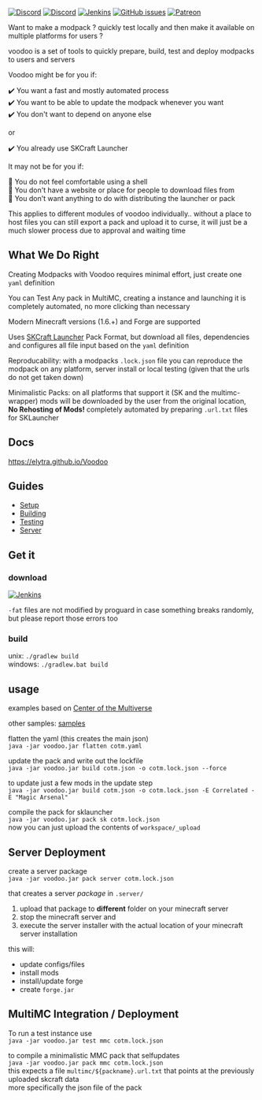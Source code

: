 [![Discord](https://img.shields.io/discord/176780432371744769.svg?style=for-the-badge&label=%23ai-dev&logo=discord)](http://discord.gg/Fm5EST)
[![Discord](https://img.shields.io/discord/342696338556977153.svg?style=for-the-badge&logo=discord)](https://discord.gg/hXqNgq5)
[![Jenkins](https://img.shields.io/jenkins/s/https/ci.elytradev.com/job/elytra/job/Voodoo/job/master.svg?style=for-the-badge&label=Jenkins%20Build)](https://ci.elytradev.com/job/elytra/job/Voodoo/job/master/lastSuccessfulBuild/artifact/)
[![GitHub issues](https://img.shields.io/github/issues/elytra/Voodoo.svg?style=for-the-badge&logo=github)](https://github.com/elytra/Voodoo/issues)
[![Patreon](https://img.shields.io/badge/Patreon-Nikkyai-red.svg?style=for-the-badge)](https://www.patreon.com/NikkyAi)

Want to make a modpack ? quickly test locally and then make it available on multiple platforms for users ?

voodoo is a set of tools to quickly prepare, build, test and deploy modpacks to users and servers

Voodoo might be for you if: 

:heavy_check_mark: You want a fast and mostly automated process  
:heavy_check_mark: You want to be able to update the modpack whenever you want  
:heavy_check_mark: You don't want to depend on anyone else  

or

:heavy_check_mark: You already use SKCraft Launcher  

It may not be for you if:

:small_orange_diamond: You do not feel comfortable using a shell  
:small_orange_diamond: You don't have a website or place for people to download files from  
:small_orange_diamond: You don't want anything to do with distributing the launcher or pack  

This applies to different modules of voodoo individually.. without a place to host files you can still export
a pack and upload it to curse, it will just be a much slower process due to approval and waiting time

## What We Do Right

Creating Modpacks with Voodoo requires minimal effort, just create one `yaml` definition

You can Test Any pack in MultiMC, creating a instance and launching it is completely automated, no more clicking than necessary

Modern Minecraft versions (1.6.+) and Forge are supported

Uses [SKCraft Launcher](https://github.com/SKCraft/Launcher#skcraft-launcher) Pack Format, but download all files,
dependencies and configures all file input based on the `yaml` definition

Reproducability: with a modpacks `.lock.json` file you can reproduce the modpack on any platform, server install or local testing
(given that the urls do not get taken down)

Minimalistic Packs: on all platforms that support it (SK and the multimc-wrapper) mods will be downloaded by the user from the original location,  
**No Rehosting of Mods!** completely automated by preparing `.url.txt` files for SKLauncher

## Docs

https://elytra.github.io/Voodoo

## Guides

- [Setup](docs/setup)
- [Building](docs/building)
- [Testing](docs/testing)
- [Server](docs/server)

## Get it

### download

[![Jenkins](https://img.shields.io/jenkins/s/https/ci.elytradev.com/job/elytra/job/Voodoo/job/master.svg?style=for-the-badge&label=Jenkins%20Build)](https://ci.elytradev.com/job/elytra/job/Voodoo/job/master/lastSuccessfulBuild/artifact/)

`-fat` files are not modified by proguard in case something breaks randomly, \
but please report those errors too

### build

unix: `./gradlew build`  
windows: `./gradlew.bat build`

## usage

examples based on [Center of the Multiverse](https://github.com/elytra/Center-of-the-Multiverse)

other samples: [samples](samples)

flatten the yaml (this creates the main json) \
`java -jar voodoo.jar flatten cotm.yaml`

update the pack and write out the lockfile \
`java -jar voodoo.jar build cotm.json -o cotm.lock.json --force`

to update just a few mods in the update step \
`java -jar voodoo.jar build cotm.json -o cotm.lock.json -E Correlated -E "Magic Arsenal"`

compile the pack for sklauncher \
`java -jar voodoo.jar pack sk cotm.lock.json` \
now you can just upload the contents of `workspace/_upload`

## Server Deployment

create a server package \
`java -jar voodoo.jar pack server cotm.lock.json`

that creates a server *package* in `.server/`
 1. upload that package to **different** folder on your minecraft server
 2. stop the minecraft server and
 3. execute the server installer with the actual location of your minecraft server installation

this will:
 - update configs/files
 - install mods
 - install/update forge
 - create `forge.jar`

## MultiMC Integration / Deployment

To run a test instance use \
`java -jar voodoo.jar test mmc cotm.lock.json`

to compile a minimalistic MMC pack that selfupdates \
`java -jar voodoo.jar pack mmc cotm.lock.json` \
this expects a file `multimc/${packname}.url.txt` that points at the previously uploaded
skcraft data \
more specifically the json file of the pack
